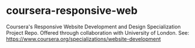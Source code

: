 # coursera-responsive-web
Coursera's Responsive Website Development and Design Specialization Project Repo. Offered through collaboration with University of London. See: https://www.coursera.org/specializations/website-development
